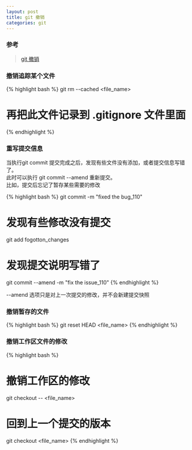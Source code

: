 ```yaml
---
layout: post
title: git 撤销
categories: git
---
```



### 参考  

>[git 撤销](https://git-scm.com/book/zh/v2/Git-%E5%9F%BA%E7%A1%80-%E6%92%A4%E6%B6%88%E6%93%8D%E4%BD%9C)


### 撤销追踪某个文件  

{% highlight bash %}
git rm --cached <file_name>
# 再把此文件记录到 .gitignore 文件里面
{% endhighlight %}

### 重写提交信息  

当执行git commit 提交完成之后，发现有些文件没有添加，或者提交信息写错了。<br>
此时可以执行 git commit --amend 重新提交。<br>
比如，提交后忘记了暂存某些需要的修改<br>

{% highlight bash %}
git commit -m "fixed the bug_110"
# 发现有些修改没有提交
git add fogotton_changes
# 发现提交说明写错了
git commit --amend -m "fix the issue_110"
{% endhighlight %}

--amend 选项只是对上一次提交的修改，并不会新建提交快照

### 撤销暂存的文件  

{% highlight bash %}
git reset HEAD <file_name>
{% endhighlight %}


### 撤销工作区文件的修改  

{% highlight bash %}
# 撤销工作区的修改
git checkout -- <file_name>
# 回到上一个提交的版本
git checkout <file_name>
{% endhighlight %}